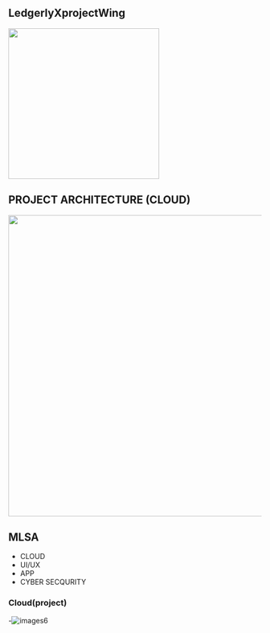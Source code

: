 ## LedgerlyXprojectWing

<img src="https://github.com/user-attachments/assets/2ed977a1-f6da-48f6-9412-f8cb5412a8a7" width="300" />

## PROJECT ARCHITECTURE (CLOUD)

<img src="https://github.com/user-attachments/assets/373d6857-c452-44d3-90f6-090236fa53bf" width="600" />


## MLSA

- CLOUD
- UI/UX
- APP
- CYBER SECQURITY
### Cloud(project)
-![images6](https://github.com/user-attachments/assets/597b1705-180d-4478-a921-05f0b5d4fde8)
